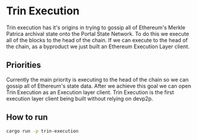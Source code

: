 # Trin Execution

Trin execution has it's origins in trying to gossip all of Ethereum's Merkle Patrica archival state onto the Portal State Network. To do this we execute all of the blocks to the head of the chain. If we can execute to the head of the chain, as a byproduct we just built an Ethereum Execution Layer client.

## Priorities

Currently the main priority is executing to the head of the chain so we can gossip all of Ethereum's state data. After we achieve this goal we can open Trin Execution as an Execution layer client. Trin Execution is the first execution layer client being built without relying on devp2p.


## How to run
```bash
cargo run -p trin-execution
```